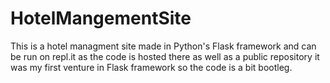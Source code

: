# HotelMangementSite
This is a hotel managment site made in Python's Flask framework and can be run on repl.it as the code is hosted there as well as a public repository it was my first venture in Flask framework so the code is a bit bootleg. 
